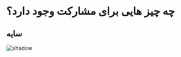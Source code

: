 # چه چیز هایی برای مشارکت وجود دارد؟
## سایه
![shadow](https://github.com/modafe5124/Rooyin-in-minecraft/assets/100155793/dcf653d0-e737-4e0e-b70c-79ba7d4588fd)
